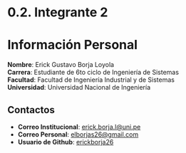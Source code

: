 # 0.2. Integrante 2

# Información Personal

**Nombre**: Erick Gustavo Borja Loyola  
**Carrera**: Estudiante de 6to ciclo de Ingeniería de Sistemas  
**Facultad**: Facultad de Ingeniería Industrial y de Sistemas  
**Universidad**: Universidad Nacional de Ingeniería

## Contactos
- **Correo Institucional**: erick.borja.l@uni.pe
- **Correo Personal**: elborjas26@gmail.com
- **Usuario de Github**: [erickborja26](https://github.com/erickborja26)
